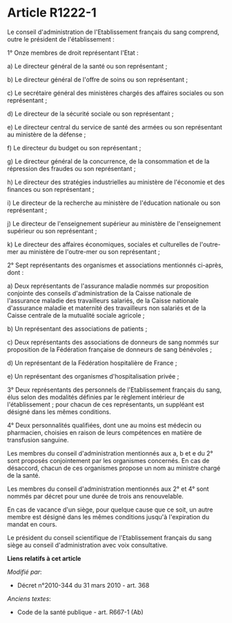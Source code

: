 # Article R1222-1

Le conseil d'administration de l'Etablissement français du sang comprend, outre le président de l'établissement : 

1° Onze membres de droit représentant l'Etat : 

a) Le directeur général de la santé ou son représentant ; 

b) Le directeur général de l'offre de soins ou son représentant ; 

c) Le                secrétaire général des ministères chargés des affaires sociales ou son représentant ; 

d) Le directeur de la sécurité sociale ou son représentant ; 

e) Le directeur central du service de santé des armées ou son représentant au ministère de la défense ; 

f) Le directeur du budget ou son représentant ; 

g) Le directeur général de la concurrence, de la consommation et de la répression des fraudes ou son représentant ; 

h) Le directeur des stratégies industrielles au ministère de l'économie et des finances ou son représentant ; 

i) Le directeur de la recherche au ministère de l'éducation nationale ou son représentant ; 

j) Le directeur de l'enseignement supérieur au ministère de l'enseignement supérieur ou son représentant ; 

k) Le directeur des affaires économiques, sociales et culturelles de l'outre-mer au ministère de l'outre-mer ou son
représentant ; 

2° Sept représentants des organismes et associations mentionnés ci-après, dont : 

a) Deux représentants de l'assurance maladie nommés sur proposition conjointe des conseils d'administration de la Caisse
nationale de l'assurance maladie des travailleurs salariés, de la Caisse nationale d'assurance maladie et maternité des
travailleurs non salariés et de la Caisse centrale de la mutualité sociale agricole ; 

b) Un représentant des associations de patients ; 

c) Deux représentants des associations de donneurs de sang nommés sur proposition de la Fédération française de donneurs de
sang bénévoles ; 

d) Un représentant de la Fédération hospitalière de France ; 

e) Un représentant des organismes d'hospitalisation privée ; 

3° Deux représentants des personnels de l'Etablissement français du sang, élus selon des modalités définies par le règlement
intérieur de l'établissement ; pour chacun de ces représentants, un suppléant est désigné dans les mêmes conditions. 

4° Deux personnalités qualifiées, dont une au moins est médecin ou pharmacien, choisies en raison de leurs compétences en
matière de transfusion sanguine. 

Les membres du conseil d'administration mentionnés aux a, b et e du 2° sont proposés conjointement par les organismes
concernés. En cas de désaccord, chacun de ces organismes propose un nom au ministre chargé de la santé. 

Les membres du conseil d'administration mentionnés aux 2° et 4° sont nommés par décret pour une durée de trois ans
renouvelable. 

En cas de vacance d'un siège, pour quelque cause que ce soit, un autre membre est désigné dans les mêmes conditions jusqu'à
l'expiration du mandat en cours. 

Le président du conseil scientifique de l'Etablissement français du sang siège au conseil d'administration avec voix
consultative.

**Liens relatifs à cet article**

_Modifié par_:

  - Décret n°2010-344 du 31 mars 2010 - art. 368

_Anciens textes_:

  - Code de la santé publique - art. R667-1 (Ab)
